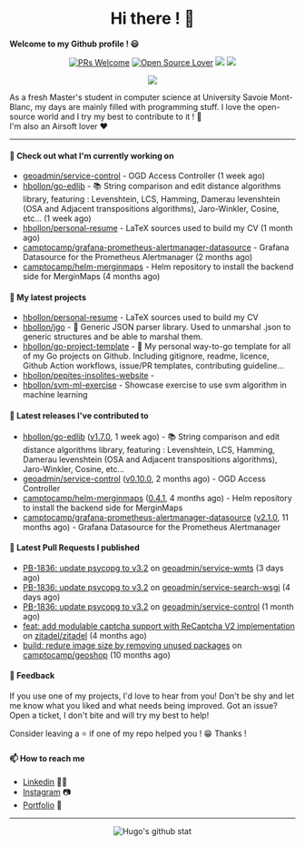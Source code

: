 <h1 align="center">Hi there ! 👋</h1>

**Welcome to my Github profile ! 😃** <br/>

<p align="center"> 
    <a href="https://github.com/hbollon/"><img src="https://img.shields.io/badge/PRs-welcome-brightgreen.svg?style=flat&logo=github" alt="PRs Welcome"></a> 
    <a href="https://github.com/hbollon/"><img src="https://badges.frapsoft.com/os/v2/open-source.svg?v=103" alt="Open Source Lover"></a>
    <a href="https://github.com/hbollon/"><img src="https://komarev.com/ghpvc/?username=hbollon"></a>
    <a href="https://github.com/hbollon/"><img src="https://img.shields.io/github/followers/hbollon.svg?label=Follow%20@hbollon&style=social"></a>
</p>

<p align="center"> 
    <a href="https://github.com/ryo-ma/github-profile-trophy"><img src="https://github-profile-trophy.vercel.app/?username=hbollon&theme=onedark&margin-w=15&margin-h=15&no-frame=true&column=7"/></a>
</p>

As a fresh Master's student in computer science at University Savoie Mont-Blanc, my days are mainly filled with programming stuff. I love the open-source world and I try my best to contribute to it ! 🙈 <br/>
I'm also an Airsoft lover ❤️

<hr>

#### 👷 Check out what I'm currently working on

- [geoadmin/service-control](https://github.com/geoadmin/service-control) - OGD Access Controller (1 week ago)
- [hbollon/go-edlib](https://github.com/hbollon/go-edlib) - 📚 String comparison and edit distance algorithms library, featuring : Levenshtein, LCS, Hamming, Damerau levenshtein (OSA and Adjacent transpositions algorithms), Jaro-Winkler, Cosine, etc... (1 week ago)
- [hbollon/personal-resume](https://github.com/hbollon/personal-resume) - LaTeX sources used to build my CV  (1 month ago)
- [camptocamp/grafana-prometheus-alertmanager-datasource](https://github.com/camptocamp/grafana-prometheus-alertmanager-datasource) - Grafana Datasource for the Prometheus Alertmanager (2 months ago)
- [camptocamp/helm-merginmaps](https://github.com/camptocamp/helm-merginmaps) - Helm repository to install the backend side for MerginMaps (4 months ago)

#### 🌱 My latest projects

- [hbollon/personal-resume](https://github.com/hbollon/personal-resume) - LaTeX sources used to build my CV 
- [hbollon/jgo](https://github.com/hbollon/jgo) - 📔 Generic JSON parser library. Used to unmarshal .json to generic structures and be able to marshal them.
- [hbollon/go-project-template](https://github.com/hbollon/go-project-template) - 📜 My personal way-to-go template for all of my Go projects on Github. Including gitignore, readme, licence, Github Action workflows, issue/PR templates, contributing guideline...
- [hbollon/pepites-insolites-website](https://github.com/hbollon/pepites-insolites-website) - 
- [hbollon/svm-ml-exercise](https://github.com/hbollon/svm-ml-exercise) - Showcase exercise to use svm algorithm in machine learning 

#### 🔭 Latest releases I've contributed to

- [hbollon/go-edlib](https://github.com/hbollon/go-edlib) ([v1.7.0](https://github.com/hbollon/go-edlib/releases/tag/v1.7.0), 1 week ago) - 📚 String comparison and edit distance algorithms library, featuring : Levenshtein, LCS, Hamming, Damerau levenshtein (OSA and Adjacent transpositions algorithms), Jaro-Winkler, Cosine, etc...
- [geoadmin/service-control](https://github.com/geoadmin/service-control) ([v0.10.0](https://github.com/geoadmin/service-control/releases/tag/v0.10.0), 2 months ago) - OGD Access Controller
- [camptocamp/helm-merginmaps](https://github.com/camptocamp/helm-merginmaps) ([0.4.1](https://github.com/camptocamp/helm-merginmaps/releases/tag/0.4.1), 4 months ago) - Helm repository to install the backend side for MerginMaps
- [camptocamp/grafana-prometheus-alertmanager-datasource](https://github.com/camptocamp/grafana-prometheus-alertmanager-datasource) ([v2.1.0](https://github.com/camptocamp/grafana-prometheus-alertmanager-datasource/releases/tag/v2.1.0), 11 months ago) - Grafana Datasource for the Prometheus Alertmanager

#### 🔨 Latest Pull Requests I published

- [PB-1836: update psycopg to v3.2](https://github.com/geoadmin/service-wmts/pull/98) on [geoadmin/service-wmts](https://github.com/geoadmin/service-wmts) (3 days ago)
- [PB-1836: update psycopg to v3.2](https://github.com/geoadmin/service-search-wsgi/pull/78) on [geoadmin/service-search-wsgi](https://github.com/geoadmin/service-search-wsgi) (4 days ago)
- [PB-1836: update psycopg to v3.2](https://github.com/geoadmin/service-control/pull/109) on [geoadmin/service-control](https://github.com/geoadmin/service-control) (1 month ago)
- [feat: add modulable captcha support with ReCaptcha V2 implementation](https://github.com/zitadel/zitadel/pull/9785) on [zitadel/zitadel](https://github.com/zitadel/zitadel) (4 months ago)
- [build: redure image size by removing unused packages](https://github.com/camptocamp/geoshop/pull/27) on [camptocamp/geoshop](https://github.com/camptocamp/geoshop) (10 months ago)

#### 💬 Feedback

If you use one of my projects, I'd love to hear from you! Don't be shy and let me know what you liked
and what needs being improved. Got an issue? Open a ticket, I don't bite and will try my best to help!

Consider leaving a ⭐ if one of my repo helped you ! 😁 Thanks !

#### 📫 How to reach me
- <a href="https://www.linkedin.com/in/hugobollon">Linkedin</a> 👨‍💼
- <a href="https://www.instagram.com/_hbollon">Instagram</a> 📷
- <a href="https://hugobollon.me">Portfolio</a> 💼

<hr>

<div align="center">
    <a>
        <img alt="Hugo's github stat" src="https://github-readme-stats.vercel.app/api?username=hbollon&count_private=true&show_icons=true&theme=dark&include_all_commits=true" />
    </a>
</div>
